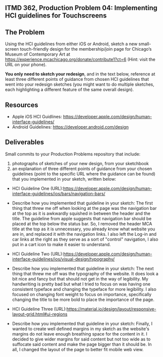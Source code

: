 ## ITMD 362, Production Problem 04: Implementing HCI guidelines for Touchscreens

## The Problem

Using the HCI guidelines from either iOS or Android, sketch a new small-screen touch-friendly design
for the membership/join page for Chicago’s Museum of Contemporary Art at
https://experience.mcachicago.org/donate/contribute1?ct=6 (Hint: visit the URL on your phone).

**You only need to sketch your redesign**, and in the text below, reference at least three different
points of guidance from chosen HCI guidelines that went into your redesign sketches (you might
want to do multiple sketches, each highlighting a different feature of the same overall design).

## Resources

* Apple iOS HCI Guidlines:
  https://developer.apple.com/design/human-interface-guidelines/
* Android Guidelines:
  https://developer.android.com/design

## Deliverables

Small commits to your Production Problems repository that include:

1. photographs of sketches of your new design, from your sketchbook
2. an explanation of three different points of guidance from your chosen guidelines (point to the
   specific URL where the guidance can be found) that you implemented in your sketch, written below:

* HCI Guideline One (URL):https://developer.apple.com/design/human-interface-guidelines/ios/bars/navigation-bars/
* Describe how you implemented that guideline in your sketch: The first thing that threw me off when looking at the page was the navigation bar at the top
as it is awkwardly squished in between the header and the title. The guideline from apple suggests that navigation bar should be placed at the top below the
status bar. So, I removed the header MCA title at the top as it is unnecessary, you already know what website you are in, and replaced it with the navigation
links. I also left the Log-in and car links at the right as they serve as a sort of "control" navigation, I also put in a cart icon to make it easier to understand.

* HCI Guideline Two (URL):https://developer.apple.com/design/human-interface-guidelines/ios/visual-design/typography/
* Describe how you implemented that guideline in your sketch: The next thing that threw me off was the typography of the website. It does look a bit nice and
fancy but that should not get in the way of legibility. My handwriting is pretty bad but what I tried to focus on was having one consistent typeface and changing
the typeface for more legibility. I also focused on changing font weight to focus on importance, specifically changing the title to be more bold to place the importance
of the page.

* HCI Guideline Three (URL):https://material.io/design/layout/responsive-layout-grid.html#ui-regions
* Describe how you implemented that guideline in your sketch: Finally, I wanted to create well defined margins in my sketch as the website's margins do not leave enough
breathing space for the content in it. I decided to give wider margins for said content but not too wide as to suffocate said content and make the page bigger than it
should be. In all, I changed the layout of the page to better fit mobile web view.
